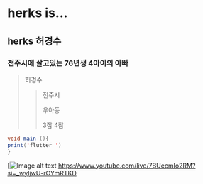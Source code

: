 # herks is...
## herks  허경수
### 전주시에 살고있는 76년생  4아이의 아빠 
> 허경수
>> 전주시
>> 
>> 우아동
>>
>> 3잡 4잡

```java
void main (){
print('flutter ')
}

```
[![Image alt text](https://www.youtube.com/live/7BUecmIo2RM?si=_wyIjwU-rOYmRTKD)
https://www.youtube.com/live/7BUecmIo2RM?si=_wyIjwU-rOYmRTKD
